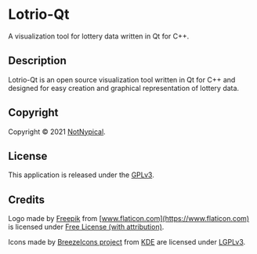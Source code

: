 
# Lotrio-Qt

A visualization tool for lottery data written in Qt for C++.


## Description

Lotrio-Qt is an open source visualization tool written in Qt for C++ and designed for easy creation and graphical representation of lottery data.


## Copyright

Copyright &copy; 2021 [NotNypical](https://notnypical.github.io).


## License

This application is released under the [GPLv3](https://www.gnu.org/licenses/gpl-3.0.en.html).


## Credits

Logo made by [Freepik](https://www.flaticon.com/authors/freepik) from [www.flaticon.com](https://www.flaticon.com)
is licensed under [Free License (with attribution)](https://file000.flaticon.com/downloads/license/license.pdf).

Icons made by [BreezeIcons project](https://api.kde.org/frameworks/breeze-icons/html/index.html) from [KDE](https://kde.org)
are licensed under [LGPLv3](https://www.gnu.org/licenses/lgpl-3.0.en.html).
